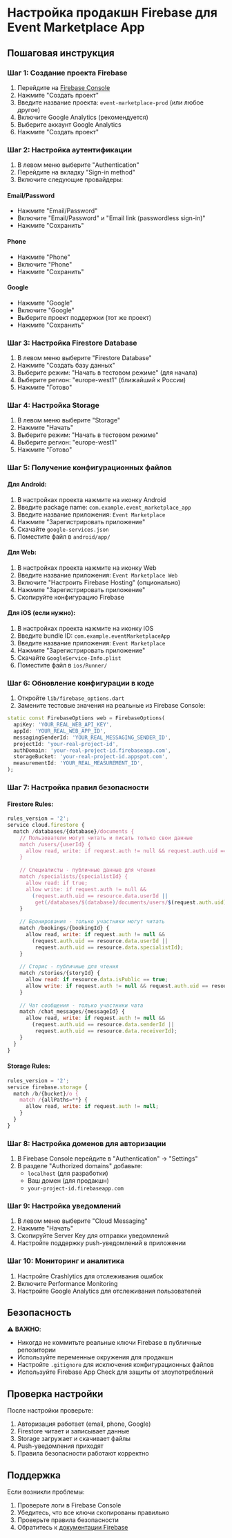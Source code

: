 # Настройка продакшн Firebase для Event Marketplace App

## Пошаговая инструкция

### Шаг 1: Создание проекта Firebase

1. Перейдите на [Firebase Console](https://console.firebase.google.com/)
2. Нажмите "Создать проект"
3. Введите название проекта: `event-marketplace-prod` (или любое другое)
4. Включите Google Analytics (рекомендуется)
5. Выберите аккаунт Google Analytics
6. Нажмите "Создать проект"

### Шаг 2: Настройка аутентификации

1. В левом меню выберите "Authentication"
2. Перейдите на вкладку "Sign-in method"
3. Включите следующие провайдеры:

#### Email/Password
- Нажмите "Email/Password"
- Включите "Email/Password" и "Email link (passwordless sign-in)"
- Нажмите "Сохранить"

#### Phone
- Нажмите "Phone"
- Включите "Phone"
- Нажмите "Сохранить"

#### Google
- Нажмите "Google"
- Включите "Google"
- Выберите проект поддержки (тот же проект)
- Нажмите "Сохранить"

### Шаг 3: Настройка Firestore Database

1. В левом меню выберите "Firestore Database"
2. Нажмите "Создать базу данных"
3. Выберите режим: "Начать в тестовом режиме" (для начала)
4. Выберите регион: "europe-west1" (ближайший к России)
5. Нажмите "Готово"

### Шаг 4: Настройка Storage

1. В левом меню выберите "Storage"
2. Нажмите "Начать"
3. Выберите режим: "Начать в тестовом режиме"
4. Выберите регион: "europe-west1"
5. Нажмите "Готово"

### Шаг 5: Получение конфигурационных файлов

#### Для Android:
1. В настройках проекта нажмите на иконку Android
2. Введите package name: `com.example.event_marketplace_app`
3. Введите название приложения: `Event Marketplace`
4. Нажмите "Зарегистрировать приложение"
5. Скачайте `google-services.json`
6. Поместите файл в `android/app/`

#### Для Web:
1. В настройках проекта нажмите на иконку Web
2. Введите название приложения: `Event Marketplace Web`
3. Включите "Настроить Firebase Hosting" (опционально)
4. Нажмите "Зарегистрировать приложение"
5. Скопируйте конфигурацию Firebase

#### Для iOS (если нужно):
1. В настройках проекта нажмите на иконку iOS
2. Введите bundle ID: `com.example.eventMarketplaceApp`
3. Введите название приложения: `Event Marketplace`
4. Нажмите "Зарегистрировать приложение"
5. Скачайте `GoogleService-Info.plist`
6. Поместите файл в `ios/Runner/`

### Шаг 6: Обновление конфигурации в коде

1. Откройте `lib/firebase_options.dart`
2. Замените тестовые значения на реальные из Firebase Console:

```dart
static const FirebaseOptions web = FirebaseOptions(
  apiKey: 'YOUR_REAL_WEB_API_KEY',
  appId: 'YOUR_REAL_WEB_APP_ID',
  messagingSenderId: 'YOUR_REAL_MESSAGING_SENDER_ID',
  projectId: 'your-real-project-id',
  authDomain: 'your-real-project-id.firebaseapp.com',
  storageBucket: 'your-real-project-id.appspot.com',
  measurementId: 'YOUR_REAL_MEASUREMENT_ID',
);
```

### Шаг 7: Настройка правил безопасности

#### Firestore Rules:
```javascript
rules_version = '2';
service cloud.firestore {
  match /databases/{database}/documents {
    // Пользователи могут читать и писать только свои данные
    match /users/{userId} {
      allow read, write: if request.auth != null && request.auth.uid == userId;
    }
    
    // Специалисты - публичные данные для чтения
    match /specialists/{specialistId} {
      allow read: if true;
      allow write: if request.auth != null && 
        (request.auth.uid == resource.data.userId || 
         get(/databases/$(database)/documents/users/$(request.auth.uid)).data.role == 'admin');
    }
    
    // Бронирования - только участники могут читать
    match /bookings/{bookingId} {
      allow read, write: if request.auth != null && 
        (request.auth.uid == resource.data.userId || 
         request.auth.uid == resource.data.specialistId);
    }
    
    // Сторис - публичные для чтения
    match /stories/{storyId} {
      allow read: if resource.data.isPublic == true;
      allow write: if request.auth != null && request.auth.uid == resource.data.authorId;
    }
    
    // Чат сообщения - только участники чата
    match /chat_messages/{messageId} {
      allow read, write: if request.auth != null && 
        (request.auth.uid == resource.data.senderId || 
         request.auth.uid == resource.data.receiverId);
    }
  }
}
```

#### Storage Rules:
```javascript
rules_version = '2';
service firebase.storage {
  match /b/{bucket}/o {
    match /{allPaths=**} {
      allow read, write: if request.auth != null;
    }
  }
}
```

### Шаг 8: Настройка доменов для авторизации

1. В Firebase Console перейдите в "Authentication" → "Settings"
2. В разделе "Authorized domains" добавьте:
   - `localhost` (для разработки)
   - Ваш домен (для продакшн)
   - `your-project-id.firebaseapp.com`

### Шаг 9: Настройка уведомлений

1. В левом меню выберите "Cloud Messaging"
2. Нажмите "Начать"
3. Скопируйте Server Key для отправки уведомлений
4. Настройте поддержку push-уведомлений в приложении

### Шаг 10: Мониторинг и аналитика

1. Настройте Crashlytics для отслеживания ошибок
2. Включите Performance Monitoring
3. Настройте Google Analytics для отслеживания пользователей

## Безопасность

⚠️ **ВАЖНО**: 
- Никогда не коммитьте реальные ключи Firebase в публичные репозитории
- Используйте переменные окружения для продакшн
- Настройте `.gitignore` для исключения конфигурационных файлов
- Используйте Firebase App Check для защиты от злоупотреблений

## Проверка настройки

После настройки проверьте:
1. Авторизация работает (email, phone, Google)
2. Firestore читает и записывает данные
3. Storage загружает и скачивает файлы
4. Push-уведомления приходят
5. Правила безопасности работают корректно

## Поддержка

Если возникли проблемы:
1. Проверьте логи в Firebase Console
2. Убедитесь, что все ключи скопированы правильно
3. Проверьте правила безопасности
4. Обратитесь к [документации Firebase](https://firebase.google.com/docs)

















